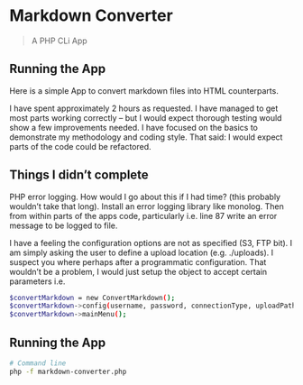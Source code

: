 # Markdown Converter

> A PHP CLi App


## Running the App

Here is a simple App to convert markdown files into HTML counterparts.  

I have spent approximately 2 hours as requested. I have managed to get most parts working correctly – but I would expect thorough testing would show a few improvements needed. I have focused on the basics to demonstrate my methodology and coding style. That said: I would expect parts of the code could be refactored.

## Things I didn’t complete

PHP error logging. How would I go about this if I had time? (this probably wouldn’t take that long). Install an error logging library like monolog. Then from within parts of the apps code, particularly i.e. line 87 write an error message to be logged to file. 

I have a feeling the configuration options are not as specified (S3, FTP bit). I am simply asking the user to define a upload location (e.g. ./uploads). I suspect you where perhaps after a programmatic configuration. That wouldn’t be a problem, I would just setup the object to accept certain parameters i.e.  

``` bash
$convertMarkdown = new ConvertMarkdown();
$convertMarkdown->config(username, password, connectionType, uploadPath);
$convertMarkdown->mainMenu();

```
 

## Running the App

``` bash
# Command line
php -f markdown-converter.php
```



